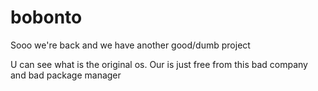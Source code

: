 # bobonto

Sooo we're back and we have another good/dumb project

U can see what is the original os. Our is just free from this bad company and bad package manager
